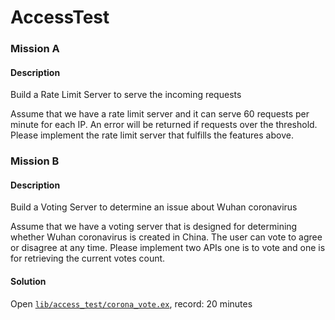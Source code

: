# AccessTest

### Mission A

#### Description

Build a Rate Limit Server to serve the incoming requests

Assume that we have a rate limit server and it can serve 60 requests per minute for each IP. An error will be returned if requests over the threshold. Please implement the rate limit server that fulfills the features above.

### Mission B

#### Description

Build a Voting Server to determine an issue about Wuhan coronavirus

Assume that we have a voting server that is designed for determining whether Wuhan coronavirus is created in China. The user can vote to agree or disagree at any time. Please implement two APIs one is to vote and one is for retrieving the current votes count.

#### Solution

Open [`lib/access_test/corona_vote.ex`](https://github.com/dannypsnl/access_test/blob/develop/lib/access_test/corona_vote.ex), record: 20 minutes
